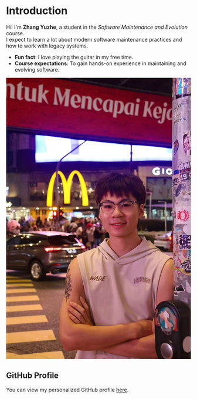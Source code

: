 # Introduction

Hi! I'm **Zhang Yuzhe**, a student in the *Software Maintenance and Evolution* course.  
I expect to learn a lot about modern software maintenance practices and how to work with legacy systems.

- **Fun fact**: I love playing the guitar in my free time.  
- **Course expectations**: To gain hands-on experience in maintaining and evolving software.

![My Image](46d34c5eeb92b8beda10ee73051ec9fd.jpg?raw=true) <!-- Link to the uploaded image -->

## GitHub Profile

You can view my personalized GitHub profile [here](https://github.com/22121845-design).


